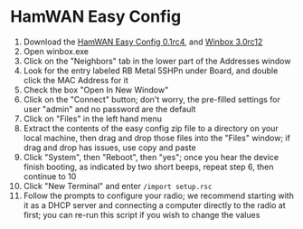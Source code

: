 # HamWAN Easy Config
1. Download the [HamWAN Easy Config 0.1rc4](https://github.com/ryanturner/memhamwan-net-configs/archive/v0.1rc3-r6.31.zip), and [Winbox 3.0rc12](http://download2.mikrotik.com/routeros/winbox/3.0rc12/winbox.exe)
2. Open winbox.exe
3. Click on the "Neighbors" tab in the lower part of the Addresses window
4. Look for the entry labeled RB Metal 5SHPn under Board, and double click the MAC Address for it
5. Check the box "Open In New Window"
6. Click on the "Connect" button; don't worry, the pre-filled settings for user "admin" and no password are the default
7. Click on "Files" in the left hand menu
8. Extract the contents of the easy config zip file to a directory on your local machine, then drag and drop those files into the "Files" window; if drag and drop has issues, use copy and paste
9. Click "System", then "Reboot", then "yes"; once you hear the device finish booting, as indicated by two short beeps, repeat step 6, then continue to 10
10. Click "New Terminal" and enter ```/import setup.rsc```
11. Follow the prompts to configure your radio; we recommend starting with it as a DHCP server and connecting a computer directly to the radio at first; you can re-run this script if you wish to change the values
